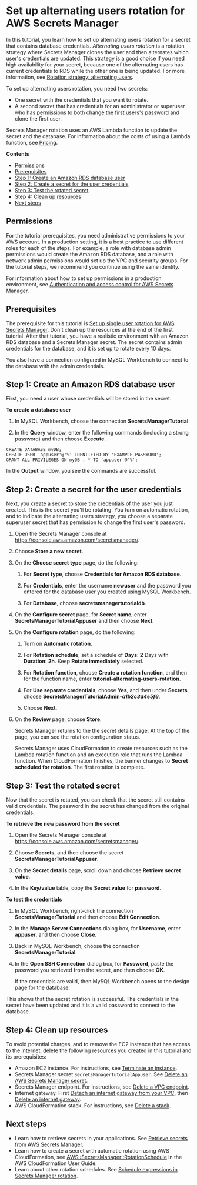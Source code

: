 # Set up alternating users rotation for AWS Secrets Manager<a name="tutorials_rotation-alternating"></a>

In this tutorial, you learn how to set up alternating users rotation for a secret that contains database credentials\. *Alternating users rotation* is a rotation strategy where Secrets Manager clones the user and then alternates which user's credentials are updated\. This strategy is a good choice if you need high availability for your secret, because one of the alternating users has current credentials to RDS while the other one is being updated\. For more information, see [Rotation strategy: alternating users](getting-started.md#rotating-secrets-two-users)\. 

To set up alternating users rotation, you need two secrets:
+ One secret with the credentials that you want to rotate\.
+ A second secret that has credentials for an administrator or superuser who has permissions to both change the first users's password and clone the first user\. 

Secrets Manager rotation uses an AWS Lambda function to update the secret and the database\. For information about the costs of using a Lambda function, see [Pricing](intro.md#asm_pricing)\.

**Contents**
+ [Permissions](#tutorials_rotation-alternating-permissions)
+ [Prerequisites](#tutorials_rotation-alternating-step-setup)
+ [Step 1: Create an Amazon RDS database user](#tutorials_rotation-alternating-step-database)
+ [Step 2: Create a secret for the user credentials](#tutorials_rotation-alternating_step-rotate)
+ [Step 3: Test the rotated secret](#tutorials_rotation-alternating_step-test-secret)
+ [Step 4: Clean up resources](#tutorials_rotation-alternating_step-cleanup)
+ [Next steps](#tutorials_rotation-alternating_step-next)

## Permissions<a name="tutorials_rotation-alternating-permissions"></a>

For the tutorial prerequisites, you need administrative permissions to your AWS account\. In a production setting, it is a best practice to use different roles for each of the steps\. For example, a role with database admin permissions would create the Amazon RDS database, and a role with network admin permissions would set up the VPC and security groups\. For the tutorial steps, we recommend you continue using the same identity\.

For information about how to set up permissions in a production environment, see [Authentication and access control for AWS Secrets Manager](auth-and-access.md)\.

## Prerequisites<a name="tutorials_rotation-alternating-step-setup"></a>

The prerequisite for this tutorial is [Set up single user rotation for AWS Secrets Manager](tutorials_rotation-single.md)\. Don't clean up the resources at the end of the first tutorial\. After that tutorial, you have a realistic environment with an Amazon RDS database and a Secrets Manager secret\. The secret contains admin credentials for the database, and it is set up to rotate every 10 days\. 

You also have a connection configured in MySQL Workbench to connect to the database with the admin credentials\.

## Step 1: Create an Amazon RDS database user<a name="tutorials_rotation-alternating-step-database"></a>

First, you need a user whose credentials will be stored in the secret\.

**To create a database user**

1. In MySQL Workbench, choose the connection **SecretsManagerTutorial**\. 

1.  In the **Query** window, enter the following commands \(including a strong password\) and then choose **Execute**\.

   ```
   CREATE DATABASE myDB;
   CREATE USER 'appuser'@'%' IDENTIFIED BY 'EXAMPLE-PASSWORD';
   GRANT ALL PRIVILEGES ON myDB . * TO 'appuser'@'%';
   ```

   In the **Output** window, you see the commands are successful\.

## Step 2: Create a secret for the user credentials<a name="tutorials_rotation-alternating_step-rotate"></a>

Next, you create a secret to store the credentials of the user you just created\. This is the secret you'll be rotating\. You turn on automatic rotation, and to indicate the alternating users strategy, you choose a separate superuser secret that has permission to change the first user's password\.

1. Open the Secrets Manager console at [https://console\.aws\.amazon\.com/secretsmanager/](https://console.aws.amazon.com/secretsmanager/)\.

1. Choose **Store a new secret**\.

1. On the **Choose secret type** page, do the following:

   1. For **Secret type**, choose **Credentials for Amazon RDS database**\.

   1. For **Credentials**, enter the username **newuser** and the password you entered for the database user you created using MySQL Workbench\.

   1. For **Database**, choose **secretsmanagertutorialdb**\.

1. On the **Configure secret** page, for **Secret name**, enter **SecretsManagerTutorialAppuser** and then choose **Next**\.

1. On the **Configure rotation** page, do the following:

   1. Turn on **Automatic rotation**\.

   1. For **Rotation schedule**, set a schedule of **Days**: **2** Days with **Duration**: **2h**\. Keep **Rotate immediately** selected\. 

   1. For **Rotation function**, choose **Create a rotation function**, and then for the function name, enter **tutorial\-alternating\-users\-rotation**\.

   1. For **Use separate credentials**, choose **Yes**, and then under **Secrets**, choose **SecretsManagerTutorialAdmin\-*a1b2c3d4e5f6***\.

   1. Choose **Next**\.

1. On the **Review** page, choose **Store**\.

   Secrets Manager returns to the the secret details page\. At the top of the page, you can see the rotation configuration status\.

   Secrets Manager uses CloudFormation to create resources such as the Lambda rotation function and an execution role that runs the Lambda function\. When CloudFormation finishes, the banner changes to **Secret scheduled for rotation**\. The first rotation is complete\.

## Step 3: Test the rotated secret<a name="tutorials_rotation-alternating_step-test-secret"></a>

Now that the secret is rotated, you can check that the secret still contains valid credentials\. The password in the secret has changed from the original credentials\.

**To retrieve the new password from the secret**

1. Open the Secrets Manager console at [https://console\.aws\.amazon\.com/secretsmanager/](https://console.aws.amazon.com/secretsmanager/)\.

1. Choose **Secrets**, and then choose the secret **SecretsManagerTutorialAppuser**\.

1. On the **Secret details** page, scroll down and choose **Retrieve secret value**\.

1. In the **Key/value** table, copy the **Secret value** for **password**\.

**To test the credentials**

1. In MySQL Workbench, right\-click the connection **SecretsManagerTutorial** and then choose **Edit Connection**\.

1. In the **Manage Server Connections** dialog box, for **Username**, enter **appuser**, and then choose **Close**\.

1. Back in MySQL Workbench, choose the connection **SecretsManagerTutorial**\.

1. In the **Open SSH Connection** dialog box, for **Password**, paste the password you retrieved from the secret, and then choose **OK**\.

   If the credentials are valid, then MySQL Workbench opens to the design page for the database\.

This shows that the secret rotation is successful\. The credentials in the secret have been updated and it is a valid password to connect to the database\. 

## Step 4: Clean up resources<a name="tutorials_rotation-alternating_step-cleanup"></a>

To avoid potential charges, and to remove the EC2 instance that has access to the internet, delete the following resources you created in this tutorial and its prerequisites:
+ Amazon EC2 instance\. For instructions, see [Terminate an instance](https://docs.aws.amazon.com/AWSEC2/latest/UserGuide/terminating-instances.html#terminating-instances-console)\.
+ Secrets Manager secret `SecretsManagerTutorialAppuser`\. See [Delete an AWS Secrets Manager secret](manage_delete-secret.md)\.
+ Secrets Manager endpoint\. For instructions, see [Delete a VPC endpoint](https://docs.aws.amazon.com/vpc/latest/privatelink/delete-vpc-endpoint.html)\.
+ Internet gateway\. First [Detach an internet gateway from your VPC](https://docs.aws.amazon.com/vpc/latest/userguide/VPC_Internet_Gateway.html#detach-igw), then [Delete an internet gateway](https://docs.aws.amazon.com/vpc/latest/userguide/VPC_Internet_Gateway.html#delete-igw)\.
+ AWS CloudFormation stack\. For instructions, see [Delete a stack](https://docs.aws.amazon.com/AWSCloudFormation/latest/UserGuide/cfn-console-delete-stack.html)\.

## Next steps<a name="tutorials_rotation-alternating_step-next"></a>
+ Learn how to retrieve secrets in your applications\. See [Retrieve secrets from AWS Secrets Manager](retrieving-secrets.md)\.
+ Learn how to create a secret with automatic rotation using AWS CloudFormation, see [ AWS::SecretsManager::RotationSchedule](https://docs.aws.amazon.com/https://docs.aws.amazon.com/AWSCloudFormation/latest/UserGuide/aws-resource-secretsmanager-rotationschedule.html) in the AWS CloudFormation User Guide\.
+ Learn about other rotation schedules\. See [Schedule expressions in Secrets Manager rotation](rotate-secrets_schedule.md)\.